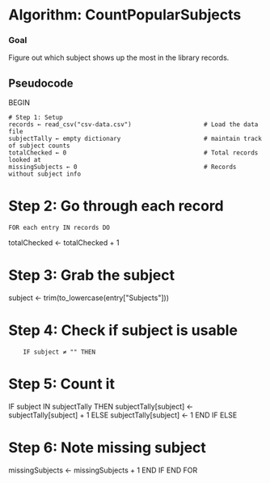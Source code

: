 # Algorithm: CountPopularSubjects
### Goal
Figure out which subject shows up the most in the library records.
## Pseudocode
BEGIN

    # Step 1: Setup
    records ← read_csv("csv-data.csv")                    # Load the data file
    subjectTally ← empty dictionary                       # maintain track of subject counts
    totalChecked ← 0                                      # Total records looked at
    missingSubjects ← 0                                   # Records without subject info
# Step 2: Go through each record
    FOR each entry IN records DO
totalChecked ← totalChecked + 1
 # Step 3: Grab the subject
  subject ← trim(to_lowercase(entry["Subjects"]))
  # Step 4: Check if subject is usable
        IF subject ≠ "" THEN
# Step 5: Count it
IF subject IN subjectTally THEN
subjectTally[subject] ← subjectTally[subject] + 1
ELSE
subjectTally[subject] ← 1
END IF
ELSE
# Step 6: Note missing subject
missingSubjects ← missingSubjects + 1
END IF
END FOR
